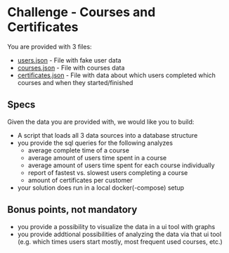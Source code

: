 # Challenge - Courses and Certificates

You are provided with 3 files:

- [users.json](./users.json) - File with fake user data
- [courses.json](./courses.json) - File with courses data
- [certificates.json](./certificates.json) - File with data about which users completed which courses and when they started/finished

## Specs

Given the data you are provided with, we would like you to build:

- A script that loads all 3 data sources into a database structure
- you provide the sql queries for the following analyzes
  - average complete time of a course
  - average amount of users time spent in a course
  - average amount of users time spent for each course individually
  - report of fastest vs. slowest users completing a course
  - amount of certificates per customer
- your solution does run in a local docker(-compose) setup

## Bonus points, not mandatory

- you provide a possibility to visualize the data in a ui tool with graphs
- you provide addtional possibilities of analyzing the data via that ui tool (e.g. which times users start mostly, most frequent used courses, etc.)
